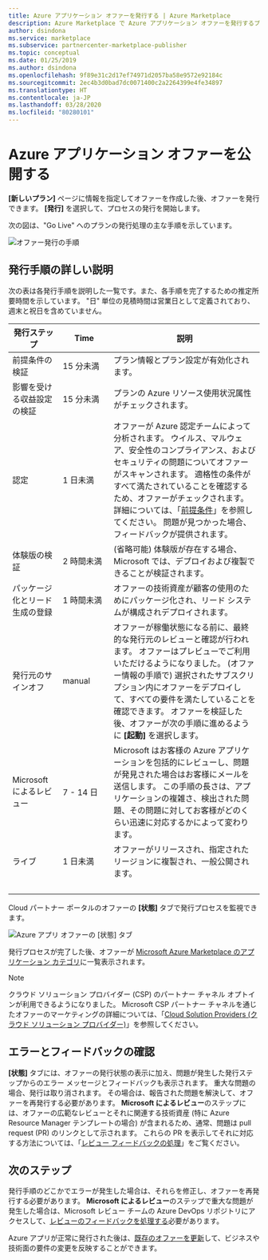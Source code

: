 ```yaml
---
title: Azure アプリケーション オファーを発行する | Azure Marketplace
description: Azure Marketplace で Azure アプリケーション オファーを発行するプロセスと手順について説明します。
author: dsindona
ms.service: marketplace
ms.subservice: partnercenter-marketplace-publisher
ms.topic: conceptual
ms.date: 01/25/2019
ms.author: dsindona
ms.openlocfilehash: 9f89e31c2d17ef74971d2057ba58e9572e92184c
ms.sourcegitcommit: 2ec4b3d0bad7dc0071400c2a2264399e4fe34897
ms.translationtype: HT
ms.contentlocale: ja-JP
ms.lasthandoff: 03/28/2020
ms.locfileid: "80280101"
---
```

# <a name="publish-azure-application-offer"></a>Azure アプリケーション オファーを公開する

**[新しいプラン]** ページに情報を指定してオファーを作成した後、オファーを発行できます。 **[発行]** を選択して、プロセスの発行を開始します。

次の図は、"Go Live" へのプランの発行処理の主な手順を示しています。

![オファー発行の手順](./media/offer-publishing-steps.png)


## <a name="detailed-description-of-publishing-steps"></a>発行手順の詳しい説明

次の表は各発行手順を説明した一覧です。また、各手順を完了するための推定所要時間を示しています。  "日" 単位の見積時間は営業日として定義されており、週末と祝日を含めていません。

|  **発行ステップ**           | **Time**    | **説明**                                                            |
|  -------------------           | --------    | ---------------                                                            |
| 前提条件の検証         | 15 分未満    | プラン情報とプラン設定が有効化されます。                        |
| 影響を受ける収益設定の検証 | 15 分未満  | プランの Azure リソース使用状況属性がチェックされます。             |
| 認定                  | 1 日未満     | オファーが Azure 認定チームによって分析されます。 ウイルス、マルウェア、安全性のコンプライアンス、およびセキュリティの問題についてオファーがスキャンされます。 適格性の条件がすべて満たされていることを確認するため、オファーがチェックされます。 詳細については、「[前提条件](./cpp-prerequisites.md)」を参照してください。 問題が見つかった場合、フィードバックが提供されます。 |
| 体験版の検証          | 2 時間未満   | (省略可能) 体験版が存在する場合、Microsoft では、デプロイおよび複製できることが検証されます。  |
| パッケージ化とリード生成の登録 | 1 時間未満  | オファーの技術資産が顧客の使用のためにパッケージ化され、リード システムが構成されデプロイされます。 |
|  発行元のサインオフ             |  manual    | オファーが稼働状態になる前に、最終的な発行元のレビューと確認が行われます。 オファーはプレビューでご利用いただけるようになりました。  (オファー情報の手順で) 選択されたサブスクリプション内にオファーをデプロイして、すべての要件を満たしていることを確認できます。  オファーを検証した後、オファーが次の手順に進めるように **[起動]** を選択します。 |
| Microsoft によるレビュー                | 7 - 14 日 | Microsoft はお客様の Azure アプリケーションを包括的にレビューし、問題が発見された場合はお客様にメールを送信します。  この手順の長さは、アプリケーションの複雑さ、検出された問題、その問題に対してお客様がどのくらい迅速に対応するかによって変わります。  |
| ライブ                           | 1 日未満 | オファーがリリースされ、指定されたリージョンに複製され、一般公開されます。 |
|   |&nbsp;&nbsp;&nbsp;&nbsp;&nbsp;&nbsp;&nbsp;&nbsp;&nbsp;&nbsp;&nbsp;&nbsp;&nbsp;&nbsp;&nbsp;&nbsp;&nbsp;&nbsp;&nbsp;&nbsp;|   |

Cloud パートナー ポータルのオファーの **[状態]** タブで発行プロセスを監視できます。

![Azure アプリ オファーの [状態] タブ](./media/offer-status-tab.png)

発行プロセスが完了した後、オファーが [Microsoft Azure Marketplace のアプリケーション カテゴリ](https://azuremarketplace.microsoft.com/marketplace/apps/)に一覧表示されます。

>[!Note]
>クラウド ソリューション プロバイダー (CSP) のパートナー チャネル オプトインが利用できるようになりました。  Microsoft CSP パートナー チャネルを通じたオファーのマーケティングの詳細については、「[Cloud Solution Providers (クラウド ソリューション プロバイダー)](../../cloud-solution-providers.md)」を参照してください。

## <a name="errors-and-review-feedback"></a>エラーとフィードバックの確認

**[状態]** タブには、オファーの発行状態の表示に加え、問題が発生した発行ステップからのエラー メッセージとフィードバックも表示されます。  重大な問題の場合、発行は取り消されます。  その場合は、報告された問題を解決して、オファーを再発行する必要があります。  **Microsoft によるレビュー**のステップには、オファーの広範なレビューとそれに関連する技術資産 (特に Azure Resource Manager テンプレートの場合) が含まれるため、通常、問題は pull request (PR) のリンクとして示されます。  これらの PR を表示してそれに対応する方法については、「[レビュー フィードバックの処理](./cpp-handling-review-feedback.md)」をご覧ください。


## <a name="next-steps"></a>次のステップ

発行手順のどこかでエラーが発生した場合は、それらを修正し、オファーを再発行する必要があります。  **Microsoft によるレビュー**のステップで重大な問題が発生した場合は、Microsoft レビュー チームの Azure DevOps リポジトリにアクセスして、[レビューのフィードバックを処理する](./cpp-handling-review-feedback.md)必要があります。

Azure アプリが正常に発行された後は、[既存のオファーを更新](./cpp-update-existing-offer.md)して、ビジネスや技術面の要件の変更を反映することができます。 
